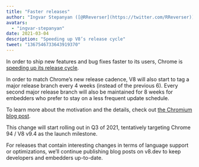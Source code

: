 ```yaml
---
title: "Faster releases"
author: "Ingvar Stepanyan ([@RReverser](https://twitter.com/RReverser))"
avatars: 
  - "ingvar-stepanyan"
date: 2021-03-04
description: "Speeding up V8’s release cycle"
tweet: "1367546733643919370"
---
```

In order to ship new features and bug fixes faster to its users, Chrome is [speeding up its release cycle](https://developer.chrome.com/blog/faster-release-cycle/).

In order to match Chrome’s new release cadence, V8 will also start to tag a major release branch every 4 weeks (instead of the previous 6). Every second major release branch will also be maintained for 8 weeks for embedders who prefer to stay on a less frequent update schedule.

<!--truncate-->
To learn more about the motivation and the details, check out [the Chromium blog post](https://blog.chromium.org/2021/03/speeding-up-release-cycle.html).

This change will start rolling out in Q3 of 2021, tentatively targeting Chrome 94 / V8 v9.4 as the launch milestone.

For releases that contain interesting changes in terms of language support or optimizations, we’ll continue publishing blog posts on v8.dev to keep developers and embedders up-to-date.
